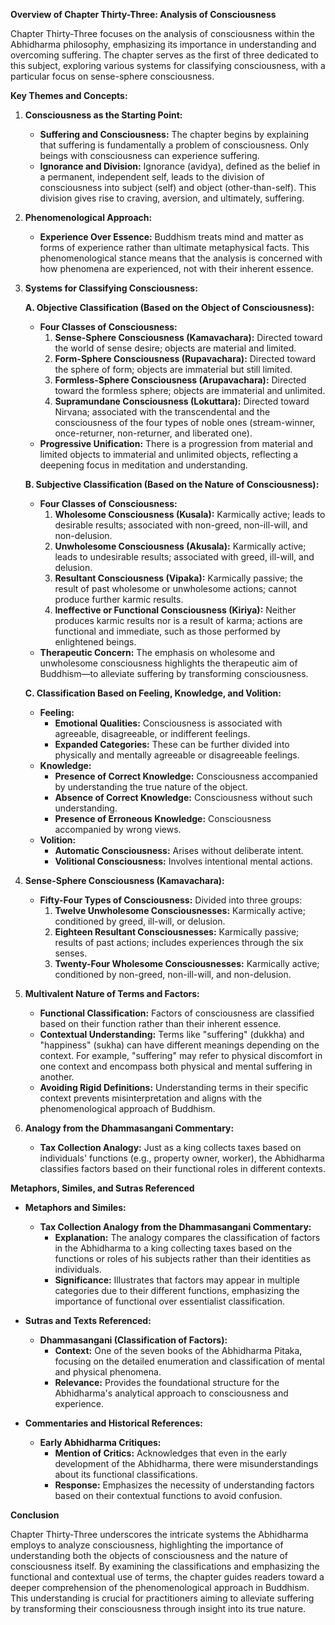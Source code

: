 **Overview of Chapter Thirty-Three: Analysis of Consciousness**

Chapter Thirty-Three focuses on the analysis of consciousness within the Abhidharma philosophy, emphasizing its importance in understanding and overcoming suffering. The chapter serves as the first of three dedicated to this subject, exploring various systems for classifying consciousness, with a particular focus on sense-sphere consciousness.

**Key Themes and Concepts:**

1. **Consciousness as the Starting Point:**
   - **Suffering and Consciousness:** The chapter begins by explaining that suffering is fundamentally a problem of consciousness. Only beings with consciousness can experience suffering.
   - **Ignorance and Division:** Ignorance (avidya), defined as the belief in a permanent, independent self, leads to the division of consciousness into subject (self) and object (other-than-self). This division gives rise to craving, aversion, and ultimately, suffering.

2. **Phenomenological Approach:**
   - **Experience Over Essence:** Buddhism treats mind and matter as forms of experience rather than ultimate metaphysical facts. This phenomenological stance means that the analysis is concerned with how phenomena are experienced, not with their inherent essence.

3. **Systems for Classifying Consciousness:**

   **A. Objective Classification (Based on the Object of Consciousness):**
   - **Four Classes of Consciousness:**
     1. **Sense-Sphere Consciousness (Kamavachara):** Directed toward the world of sense desire; objects are material and limited.
     2. **Form-Sphere Consciousness (Rupavachara):** Directed toward the sphere of form; objects are immaterial but still limited.
     3. **Formless-Sphere Consciousness (Arupavachara):** Directed toward the formless sphere; objects are immaterial and unlimited.
     4. **Supramundane Consciousness (Lokuttara):** Directed toward Nirvana; associated with the transcendental and the consciousness of the four types of noble ones (stream-winner, once-returner, non-returner, and liberated one).
   - **Progressive Unification:** There is a progression from material and limited objects to immaterial and unlimited objects, reflecting a deepening focus in meditation and understanding.

   **B. Subjective Classification (Based on the Nature of Consciousness):**
   - **Four Classes of Consciousness:**
     1. **Wholesome Consciousness (Kusala):** Karmically active; leads to desirable results; associated with non-greed, non-ill-will, and non-delusion.
     2. **Unwholesome Consciousness (Akusala):** Karmically active; leads to undesirable results; associated with greed, ill-will, and delusion.
     3. **Resultant Consciousness (Vipaka):** Karmically passive; the result of past wholesome or unwholesome actions; cannot produce further karmic results.
     4. **Ineffective or Functional Consciousness (Kiriya):** Neither produces karmic results nor is a result of karma; actions are functional and immediate, such as those performed by enlightened beings.
   - **Therapeutic Concern:** The emphasis on wholesome and unwholesome consciousness highlights the therapeutic aim of Buddhism—to alleviate suffering by transforming consciousness.

   **C. Classification Based on Feeling, Knowledge, and Volition:**
   - **Feeling:**
     - **Emotional Qualities:** Consciousness is associated with agreeable, disagreeable, or indifferent feelings.
     - **Expanded Categories:** These can be further divided into physically and mentally agreeable or disagreeable feelings.
   - **Knowledge:**
     - **Presence of Correct Knowledge:** Consciousness accompanied by understanding the true nature of the object.
     - **Absence of Correct Knowledge:** Consciousness without such understanding.
     - **Presence of Erroneous Knowledge:** Consciousness accompanied by wrong views.
   - **Volition:**
     - **Automatic Consciousness:** Arises without deliberate intent.
     - **Volitional Consciousness:** Involves intentional mental actions.

4. **Sense-Sphere Consciousness (Kamavachara):**
   - **Fifty-Four Types of Consciousness:** Divided into three groups:
     1. **Twelve Unwholesome Consciousnesses:** Karmically active; conditioned by greed, ill-will, or delusion.
     2. **Eighteen Resultant Consciousnesses:** Karmically passive; results of past actions; includes experiences through the six senses.
     3. **Twenty-Four Wholesome Consciousnesses:** Karmically active; conditioned by non-greed, non-ill-will, and non-delusion.

5. **Multivalent Nature of Terms and Factors:**
   - **Functional Classification:** Factors of consciousness are classified based on their function rather than their inherent essence.
   - **Contextual Understanding:** Terms like "suffering" (dukkha) and "happiness" (sukha) can have different meanings depending on the context. For example, "suffering" may refer to physical discomfort in one context and encompass both physical and mental suffering in another.
   - **Avoiding Rigid Definitions:** Understanding terms in their specific context prevents misinterpretation and aligns with the phenomenological approach of Buddhism.

6. **Analogy from the Dhammasangani Commentary:**
   - **Tax Collection Analogy:** Just as a king collects taxes based on individuals' functions (e.g., property owner, worker), the Abhidharma classifies factors based on their functional roles in different contexts.

**Metaphors, Similes, and Sutras Referenced**

- **Metaphors and Similes:**
  - **Tax Collection Analogy from the Dhammasangani Commentary:**
    - **Explanation:** The analogy compares the classification of factors in the Abhidharma to a king collecting taxes based on the functions or roles of his subjects rather than their identities as individuals.
    - **Significance:** Illustrates that factors may appear in multiple categories due to their different functions, emphasizing the importance of functional over essentialist classification.

- **Sutras and Texts Referenced:**
  - **Dhammasangani (Classification of Factors):**
    - **Context:** One of the seven books of the Abhidharma Pitaka, focusing on the detailed enumeration and classification of mental and physical phenomena.
    - **Relevance:** Provides the foundational structure for the Abhidharma's analytical approach to consciousness and experience.

- **Commentaries and Historical References:**
  - **Early Abhidharma Critiques:**
    - **Mention of Critics:** Acknowledges that even in the early development of the Abhidharma, there were misunderstandings about its functional classifications.
    - **Response:** Emphasizes the necessity of understanding factors based on their contextual functions to avoid confusion.

**Conclusion**

Chapter Thirty-Three underscores the intricate systems the Abhidharma employs to analyze consciousness, highlighting the importance of understanding both the objects of consciousness and the nature of consciousness itself. By examining the classifications and emphasizing the functional and contextual use of terms, the chapter guides readers toward a deeper comprehension of the phenomenological approach in Buddhism. This understanding is crucial for practitioners aiming to alleviate suffering by transforming their consciousness through insight into its true nature.
